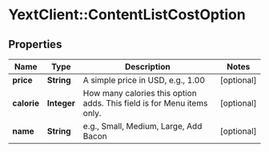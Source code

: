 # YextClient::ContentListCostOption

## Properties
Name | Type | Description | Notes
------------ | ------------- | ------------- | -------------
**price** | **String** | A simple price in USD, e.g., 1.00 | [optional] 
**calorie** | **Integer** | How many calories this option adds. This field is for Menu items only. | [optional] 
**name** | **String** | e.g., Small, Medium, Large, Add Bacon | [optional] 


